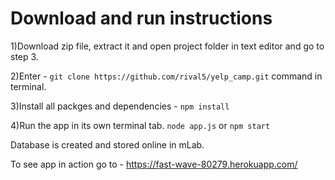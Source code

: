 # Download and run instructions

1)Download zip file, extract it and open project folder in text editor and go to step 3.

2)Enter - `git clone https://github.com/rival5/yelp_camp.git` command in terminal.

3)Install all packges and dependencies - `npm install`

4)Run the app in its own terminal tab.
`node app.js` or `npm start`

Database is created and stored online in mLab.

To see app in action go to - https://fast-wave-80279.herokuapp.com/
